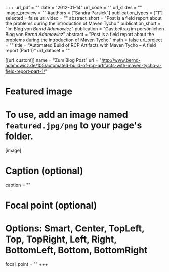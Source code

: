 +++
url_pdf = ""
date = "2012-01-14"
url_code = ""
url_slides = ""
image_preview = ""
#authors = ["Sandra Parsick"]
publication_types = ["1"]
selected = false
url_video = ""
abstract_short = "Post is a field report about the problems during the introduction of Maven Tycho."
publication_short = "Im Blog von *Bernd Adamowicz*"
publication = "Gastbeitrag im persönlichen Blog von *Bernd Adamowicz*"
abstract = "Post is a field report about the problems during the introduction of Maven Tycho."
math = false
url_project = ""
title = "Automated Build of RCP Artifacts with Maven Tycho – A field report (Part 1)"
url_dataset = ""

[[url_custom]]
name = "Zum Blog Post"
url = "http://www.bernd-adamowicz.de/105/automated-build-of-rcp-artifacts-with-maven-tycho-a-field-report-part-1/"


# Featured image
# To use, add an image named `featured.jpg/png` to your page's folder.
[image]
# Caption (optional)
caption = ""

# Focal point (optional)
# Options: Smart, Center, TopLeft, Top, TopRight, Left, Right, BottomLeft, Bottom, BottomRight
focal_point = ""
+++
